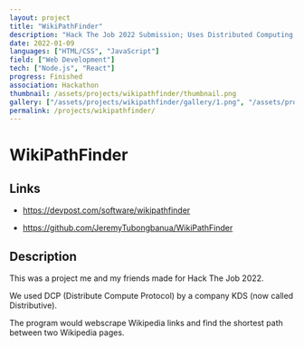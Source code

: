 ```yaml
---
layout: project
title: "WikiPathFinder"
description: "Hack The Job 2022 Submission; Uses Distributed Computing to find the shortest path between two Wikipedia articles"
date: 2022-01-09
languages: ["HTML/CSS", "JavaScript"]
field: ["Web Development"]
tech: ["Node.js", "React"]
progress: Finished
association: Hackathon
thumbnail: /assets/projects/wikipathfinder/thumbnail.png
gallery: ["/assets/projects/wikipathfinder/gallery/1.png", "/assets/projects/wikipathfinder/gallery/2.png", "/assets/projects/wikipathfinder/gallery/gallery.json"]
permalink: /projects/wikipathfinder/
---
```


# WikiPathFinder

## Links

- <https://devpost.com/software/wikipathfinder>

- <https://github.com/JeremyTubongbanua/WikiPathFinder>

## Description

This was a project me and my friends made for Hack The Job 2022.

We used DCP (Distribute Compute Protocol) by a company KDS (now called Distributive).

The program would webscrape Wikipedia links and find the shortest path between two Wikipedia pages.
